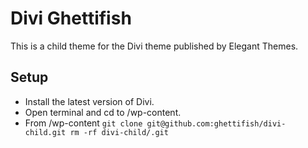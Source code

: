 **Divi Ghettifish**
===

This is a child theme for the Divi theme published by Elegant Themes. 

**Setup**
---
- Install the latest version of Divi.
- Open terminal and cd to /wp-content.
- From /wp-content `git clone git@github.com:ghettifish/divi-child.git rm -rf divi-child/.git`

